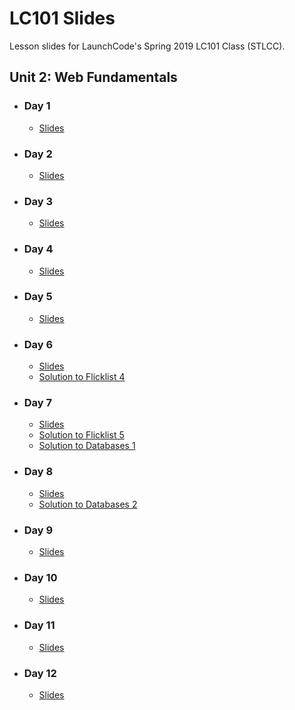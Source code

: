 # LC101 Slides

Lesson slides for LaunchCode's Spring 2019 LC101 Class (STLCC).

## Unit 2: Web Fundamentals

- ### Day 1
    - [Slides](https://aleesham.github.io/2018fall-lc101/unit2/class1)

- ### Day 2
    - [Slides](https://aleesham.github.io/2018fall-lc101/unit2/class2)

- ### Day 3
    - [Slides](https://aleesham.github.io/2018fall-lc101/unit2/class3)

- ### Day 4
    - [Slides](https://aleesham.github.io/2018fall-lc101/unit2/class4)

- ### Day 5
    - [Slides](https://aleesham.github.io/2018fall-lc101/unit2/class5)

- ### Day 6
    - [Slides](https://aleesham.github.io/2018fall-lc101/unit2/class6)
    - [Solution to Flicklist 4](https://github.com/aleesham/another-flicklist/tree/studio4)

- ### Day 7
    - [Slides](https://aleesham.github.io/2018fall-lc101/unit2/class7)
    - [Solution to Flicklist 5](https://github.com/aleesham/another-flicklist/tree/studio5)
    - [Solution to Databases 1](https://github.com/aleesham/2018fall-lc101/tree/gh-pages/unit2/class7/database-1-solutions.md)

- ### Day 8
    - [Slides](https://aleesham.github.io/2018fall-lc101/unit2/class8)
    - [Solution to Databases 2](https://github.com/aleesham/2018fall-lc101/tree/gh-pages/unit2/class7/database-2-solutions.txt)

- ### Day 9
    - [Slides](https://aleesham.github.io/2018fall-lc101/unit2/class9)

- ### Day 10
    - [Slides](https://aleesham.github.io/2018fall-lc101/unit2/class10)

- ### Day 11
    - [Slides](https://aleesham.github.io/2018fall-lc101/unit2/class11)

- ### Day 12
    - [Slides](https://aleesham.github.io/2018fall-lc101/unit2/class12)

<!-- 

- ### Day 13
    - [Slides](https://aleesham.github.io/2018fall-lc101/unit2/class13)
    
- ### Day 14
    - [Slides](https://aleesham.github.io/2018fall-lc101/unit2/class11) -->
